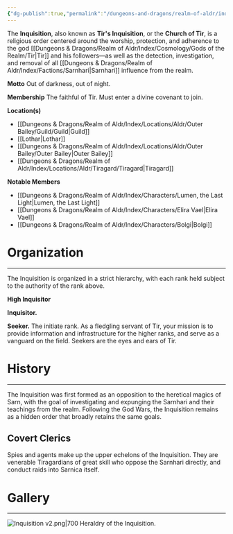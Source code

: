 ```yaml
---
{"dg-publish":true,"permalink":"/dungeons-and-dragons/realm-of-aldr/index/factions/inquisition/"}
---
```


The **Inquisition**, also known as **Tir's Inquisition**, or the **Church of Tir**, is a religious order centered around the worship, protection, and adherence to the god [[Dungeons & Dragons/Realm of Aldr/Index/Cosmology/Gods of the Realm/Tir\|Tir]] and his followers—as well as the detection, investigation, and removal of all [[Dungeons & Dragons/Realm of Aldr/Index/Factions/Sarnhari\|Sarnhari]] influence from the realm.

**Motto**
Out of darkness, out of night.

**Membership**
The faithful of Tir.
Must enter a divine covenant to join.

**Location(s)**
- [[Dungeons & Dragons/Realm of Aldr/Index/Locations/Aldr/Outer Bailey/Guild/Guild\|Guild]]
- [[Lothar\|Lothar]]
- [[Dungeons & Dragons/Realm of Aldr/Index/Locations/Aldr/Outer Bailey/Outer Bailey\|Outer Bailey]]
- [[Dungeons & Dragons/Realm of Aldr/Index/Locations/Aldr/Tiragard/Tiragard\|Tiragard]]

**Notable Members**
- [[Dungeons & Dragons/Realm of Aldr/Index/Characters/Lumen, the Last Light\|Lumen, the Last Light]]
- [[Dungeons & Dragons/Realm of Aldr/Index/Characters/Elira Vael\|Elira Vael]]
- [[Dungeons & Dragons/Realm of Aldr/Index/Characters/Bolgi\|Bolgi]]
# Organization
---
The Inquisition is organized in a strict hierarchy, with each rank held subject to the authority of the rank above.

**High Inquisitor**

**Inquisitor.**

**Seeker.** The initiate rank. As a fledgling servant of Tir, your mission is to provide information and infrastructure for the higher ranks, and serve as a vanguard on the field. Seekers are the eyes and ears of Tir.
# History
---
The Inquisition was first formed as an opposition to the heretical magics of Sarn, with the goal of investigating and expunging the Sarnhari and their teachings from the realm. Following the God Wars, the Inquisition remains as a hidden order that broadly retains the same goals.
## Covert Clerics
Spies and agents make up the upper echelons of the Inquisition. They are venerable Tiragardians of great skill who oppose the Sarnhari directly, and conduct raids into Sarnica itself.
# Gallery
---
![Inquisition v2.png|700](/img/user/Attachments/Dungeons%20&%20Dragons%20Attachments/Inquisition%20v2.png)
Heraldry of the Inquisition.